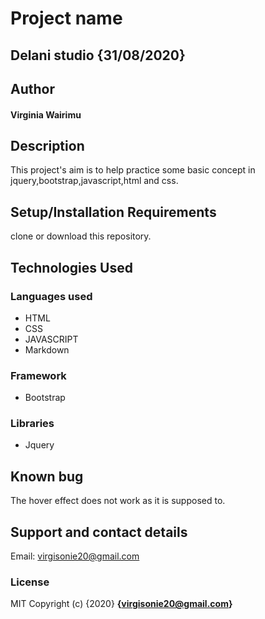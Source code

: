 # Project name
## Delani studio {31/08/2020}
## Author
#### Virginia Wairimu
## Description
This project's aim is to help practice some basic concept in jquery,bootstrap,javascript,html and css.
## Setup/Installation Requirements
clone or download this repository.
## Technologies Used
### Languages used
* HTML
* CSS
* JAVASCRIPT
* Markdown
### Framework
* Bootstrap
### Libraries
* Jquery
## Known bug
The hover effect does not work as it is supposed to.
## Support and contact details
Email: virgisonie20@gmail.com
### License
MIT
Copyright (c) {2020} **{virgisonie20@gmail.com}**
  